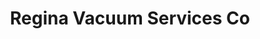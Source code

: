 ---
title: "Regina Vacuum Services Co"
url: /saint-paul/regina-vacuum-services-co/
shop: Staubsauger
---